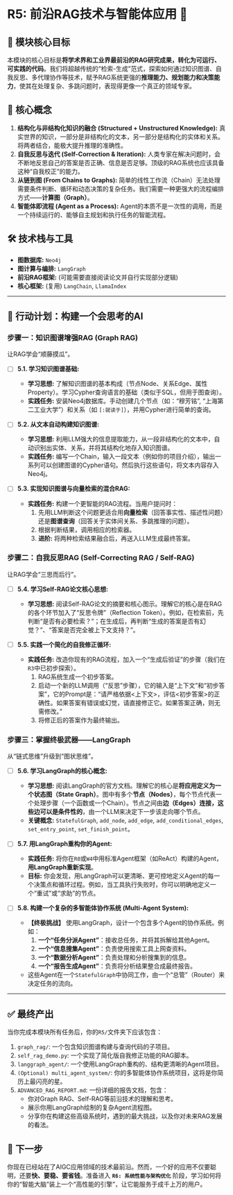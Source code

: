 # R5: 前沿RAG技术与智能体应用 🧠

## 🎯 模块核心目标

本模块的核心目标是**将学术界和工业界最前沿的RAG研究成果，转化为可运行、可实践的代码**。我们将超越传统的“检索-生成”范式，探索如何通过知识图谱、自我反思、多代理协作等技术，赋予RAG系统更强的**推理能力、规划能力和决策能力**，使其在处理复杂、多跳问题时，表现得更像一个真正的领域专家。

## 🧠 核心概念

1.  **结构化与非结构化知识的融合 (Structured + Unstructured Knowledge):** 真实世界的知识，一部分是非结构化的文本，另一部分是结构化的实体和关系。将两者结合，能极大提升推理的准确性。
2.  **自我反思与迭代 (Self-Correction & Iteration):** 人类专家在解决问题时，会不断地反思自己的答案是否正确、信息是否足够。顶级的RAG系统也应该具备这种“自我校正”的能力。
3.  **从链到图 (From Chains to Graphs):** 简单的线性工作流（Chain）无法处理需要条件判断、循环和动态决策的复杂任务。我们需要一种更强大的流程编排方式——**计算图（Graph）**。
4.  **智能体即流程 (Agent as a Process):** Agent的本质不是一次性的调用，而是一个持续运行的、能够自主规划和执行任务的智能流程。

## 🛠️ 技术栈与工具

*   **图数据库:** `Neo4j`
*   **图计算与编排:** `LangGraph`
*   **前沿RAG框架:** (可能需要直接阅读论文并自行实现部分逻辑)
*   **核心框架:** (复用) `LangChain`, `LlamaIndex`

---

## 🚀 行动计划：构建一个会思考的AI

### **步骤一：知识图谱增强RAG (Graph RAG)**

让RAG学会“顺藤摸瓜”。

*   [ ] **5.1. 学习知识图谱基础:**
    *   **学习思想:** 了解知识图谱的基本构成（节点Node、关系Edge、属性Property）。学习Cypher查询语言的基础（类似于SQL，但用于图查询）。
    *   **实践任务:** 安装Neo4j数据库。手动创建几个节点（如：“穆芳铭”, “上海第二工业大学”）和关系（如 `[:就读于]`），并用Cypher进行简单的查询。

*   [ ] **5.2. 从文本自动构建知识图谱:**
    *   **学习思想:** 利用LLM强大的信息提取能力，从一段非结构化的文本中，自动识别出实体、关系，并将其结构化地存入知识图谱。
    *   **实践任务:** 编写一个Chain，输入一段文本（例如你的项目介绍），输出一系列可以创建图谱的Cypher语句。然后执行这些语句，将文本内容存入Neo4j。

*   [ ] **5.3. 实现知识图谱与向量检索的混合RAG:**
    *   **实践任务:** 构建一个更智能的RAG流程。当用户提问时：
        1.  先用LLM判断这个问题更适合用**向量检索**（回答事实性、描述性问题）还是**图谱查询**（回答关于实体间关系、多跳推理的问题）。
        2.  根据判断结果，调用相应的检索器。
        3.  **进阶:** 将两种检索结果融合后，再送入LLM生成最终答案。

### **步骤二：自我反思RAG (Self-Correcting RAG / Self-RAG)**

让RAG学会“三思而后行”。

*   [ ] **5.4. 学习Self-RAG论文核心思想:**
    *   **学习思想:** 阅读Self-RAG论文的摘要和核心图示。理解它的核心是在RAG的各个环节加入了“反思令牌”（Reflection Token）。例如，在检索前，先判断“是否有必要检索？”；在生成后，再判断“生成的答案是否有幻觉？”、“答案是否完全被上下文支持？”。

*   [ ] **5.5. 实践一个简化的自我修正循环:**
    *   **实践任务:** 改造你现有的RAG流程，加入一个“生成后验证”的步骤（我们在`R3`中已初步探索）。
        1.  RAG系统生成一个初步答案。
        2.  启动一个新的LLM调用（“反思”步骤），它的输入是“上下文”和“初步答案”，它的Prompt是：“请严格依据<上下文>，评估<初步答案>的正确性。如果答案有错误或幻觉，请直接修正它。如果答案正确，则无需修改。”
        3.  将修正后的答案作为最终输出。

### **步骤三：掌握终极武器——LangGraph**

从“链式思维”升级到“图状思维”。

*   [ ] **5.6. 学习LangGraph的核心概念:**
    *   **学习思想:** 阅读LangGraph的官方文档。理解它的核心是**将应用定义为一个状态图（State Graph）**。图中有多个**节点（Nodes）**，每个节点代表一个处理步骤（一个函数或一个Chain）。节点之间由**边（Edges）**连接，这些边可以是**条件性的**，由一个LLM来决定下一步该走向哪个节点。
    *   **关键概念:** `StatefulGraph`, `add_node`, `add_edge`, `add_conditional_edges`, `set_entry_point`, `set_finish_point`。

*   [ ] **5.7. 用LangGraph重构你的Agent:**
    *   **实践任务:** 将你在`R0`或`W4`中用标准Agent框架（如ReAct）构建的Agent，**用LangGraph重新实现**。
    *   **目标:** 你会发现，用LangGraph可以更清晰、更可控地定义Agent的每一个决策点和循环过程。例如，当工具执行失败时，你可以明确地定义一个“重试”或“求助”的节点。

*   [ ] **5.8. 构建一个复杂的多智能体协作系统 (Multi-Agent System):**
    *   **【终极挑战】** 使用LangGraph，设计一个包含多个Agent的协作系统。例如：
        1.  **一个“任务分派Agent”**：接收总任务，并将其拆解给其他Agent。
        2.  **一个“信息搜集Agent”**：负责使用搜索工具上网查资料。
        3.  **一个“数据分析Agent”**：负责处理和分析搜集到的信息。
        4.  **一个“报告生成Agent”**：负责将分析结果整合成最终报告。
    *   这些Agent在一个`StatefulGraph`中协同工作，由一个“总管”（Router）来决定任务的流向。

---

## ✅ 最终产出

当你完成本模块所有任务后，你的`R5/`文件夹下应该包含：

1.  `graph_rag/`: 一个包含知识图谱构建与查询代码的子项目。
2.  `self_rag_demo.py`: 一个实现了简化版自我修正功能的RAG脚本。
3.  `langgraph_agent/`: 一个使用LangGraph重构的、结构更清晰的Agent项目。
4.  `(Optional) multi_agent_system/`: 你的多智能体协作系统项目，这将是你简历上最闪亮的星。
5.  `ADVANCED_RAG_REPORT.md`: 一份详细的报告文档，包含：
    *   你对Graph RAG、Self-RAG等前沿技术的理解和思考。
    *   展示你用LangGraph绘制的复杂Agent流程图。
    *   分享你在构建这些高级系统时，遇到的最大挑战，以及你对未来RAG发展的看法。

## 🚀 下一步

你现在已经站在了AIGC应用领域的技术最前沿。然而，一个好的应用不仅要聪明，还要**快、要稳、要省钱**。准备进入 **`R6: 系统性能与架构优化`** 阶段，学习如何将你的“智能大脑”装上一个“高性能的引擎”，让它能服务于成千上万的用户。